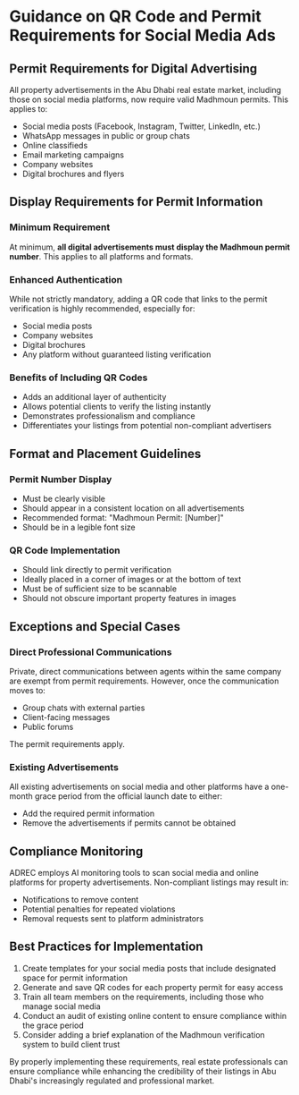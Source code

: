 # Guidance on QR Code and Permit Requirements for Social Media Ads

## Permit Requirements for Digital Advertising

All property advertisements in the Abu Dhabi real estate market, including those on social media platforms, now require valid Madhmoun permits. This applies to:

* Social media posts (Facebook, Instagram, Twitter, LinkedIn, etc.)
* WhatsApp messages in public or group chats
* Online classifieds
* Email marketing campaigns
* Company websites
* Digital brochures and flyers

## Display Requirements for Permit Information

### Minimum Requirement
At minimum, **all digital advertisements must display the Madhmoun permit number**. This applies to all platforms and formats.

### Enhanced Authentication
While not strictly mandatory, adding a QR code that links to the permit verification is highly recommended, especially for:
* Social media posts
* Company websites
* Digital brochures
* Any platform without guaranteed listing verification

### Benefits of Including QR Codes
* Adds an additional layer of authenticity
* Allows potential clients to verify the listing instantly
* Demonstrates professionalism and compliance
* Differentiates your listings from potential non-compliant advertisers

## Format and Placement Guidelines

### Permit Number Display
* Must be clearly visible
* Should appear in a consistent location on all advertisements
* Recommended format: "Madhmoun Permit: [Number]"
* Should be in a legible font size

### QR Code Implementation
* Should link directly to permit verification
* Ideally placed in a corner of images or at the bottom of text
* Must be of sufficient size to be scannable
* Should not obscure important property features in images

## Exceptions and Special Cases

### Direct Professional Communications
Private, direct communications between agents within the same company are exempt from permit requirements. However, once the communication moves to:
* Group chats with external parties
* Client-facing messages
* Public forums

The permit requirements apply.

### Existing Advertisements
All existing advertisements on social media and other platforms have a one-month grace period from the official launch date to either:
* Add the required permit information
* Remove the advertisements if permits cannot be obtained

## Compliance Monitoring

ADREC employs AI monitoring tools to scan social media and online platforms for property advertisements. Non-compliant listings may result in:
* Notifications to remove content
* Potential penalties for repeated violations
* Removal requests sent to platform administrators

## Best Practices for Implementation

1. Create templates for your social media posts that include designated space for permit information
2. Generate and save QR codes for each property permit for easy access
3. Train all team members on the requirements, including those who manage social media
4. Conduct an audit of existing online content to ensure compliance within the grace period
5. Consider adding a brief explanation of the Madhmoun verification system to build client trust

By properly implementing these requirements, real estate professionals can ensure compliance while enhancing the credibility of their listings in Abu Dhabi's increasingly regulated and professional market.